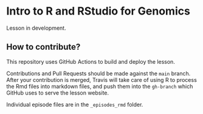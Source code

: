 # Intro to R and RStudio for Genomics

Lesson in development.

## How to contribute?

This repository uses GitHub Actions to build and deploy the lesson.

Contributions and Pull Requests should be made against the `main` branch. After your contribution is merged, Travis will take care of using R to process the Rmd files into markdown files, and push them into the `gh-branch` which GitHub uses to serve the lesson website.

Individual episode files are in the `_episodes_rmd` folder.


